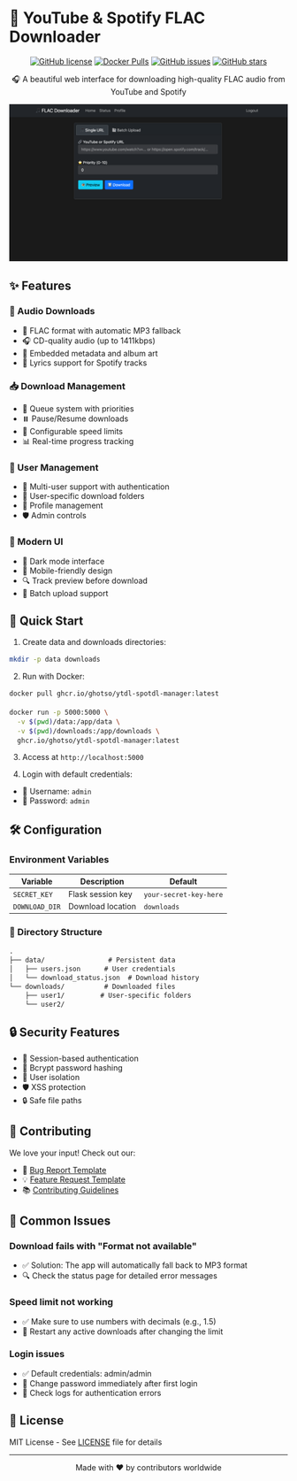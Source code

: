 # 🎵 YouTube & Spotify FLAC Downloader

<div align="center">

[![GitHub license](https://img.shields.io/github/license/ghotso/ytdl-spotdl-manager)](https://github.com/ghotso/ytdl-spotdl-manager/blob/main/LICENSE)
[![Docker Pulls](https://img.shields.io/docker/pulls/ghcr.io/ghotso/ytdl-spotdl-manager)](https://github.com/ghotso/ytdl-spotdl-manager/pkgs/container/ytdl-spotdl-manager)
[![GitHub issues](https://img.shields.io/github/issues/ghotso/ytdl-spotdl-manager)](https://github.com/ghotso/ytdl-spotdl-manager/issues)
[![GitHub stars](https://img.shields.io/github/stars/ghotso/ytdl-spotdl-manager)](https://github.com/ghotso/ytdl-spotdl-manager/stargazers)

🎧 A beautiful web interface for downloading high-quality FLAC audio from YouTube and Spotify

<img src="docs/screenshot.png" alt="Screenshot" width="600"/>

</div>

## ✨ Features

### 🎵 Audio Downloads
- 🎼 FLAC format with automatic MP3 fallback
- 🎧 CD-quality audio (up to 1411kbps)
- 🎹 Embedded metadata and album art
- 🎸 Lyrics support for Spotify tracks

### 📥 Download Management
- 🔄 Queue system with priorities
- ⏸️ Pause/Resume downloads
- 🚄 Configurable speed limits
- 📊 Real-time progress tracking

### 👥 User Management
- 🔐 Multi-user support with authentication
- 📁 User-specific download folders
- 👤 Profile management
- 🛡️ Admin controls

### 🎨 Modern UI
- 🌙 Dark mode interface
- 📱 Mobile-friendly design
- 🔍 Track preview before download
- 📑 Batch upload support

## 🚀 Quick Start

1. Create data and downloads directories:
```bash
mkdir -p data downloads
```

2. Run with Docker:
```bash
docker pull ghcr.io/ghotso/ytdl-spotdl-manager:latest

docker run -p 5000:5000 \
  -v $(pwd)/data:/app/data \
  -v $(pwd)/downloads:/app/downloads \
  ghcr.io/ghotso/ytdl-spotdl-manager:latest
```

3. Access at `http://localhost:5000`

4. Login with default credentials:
- 👤 Username: `admin`
- 🔑 Password: `admin`

## 🛠️ Configuration

### Environment Variables
| Variable | Description | Default |
|----------|-------------|---------|
| `SECRET_KEY` | Flask session key | `your-secret-key-here` |
| `DOWNLOAD_DIR` | Download location | `downloads` |

### 📁 Directory Structure
```
.
├── data/                # Persistent data
│   ├── users.json      # User credentials
│   └── download_status.json  # Download history
└── downloads/          # Downloaded files
    ├── user1/         # User-specific folders
    └── user2/
```

## 🔒 Security Features

- 🔐 Session-based authentication
- 🔑 Bcrypt password hashing
- 📁 User isolation
- 🛡️ XSS protection
- 🔒 Safe file paths

## 🤝 Contributing

We love your input! Check out our:
- 🐛 [Bug Report Template](.github/ISSUE_TEMPLATE/bug_report.md)
- 💡 [Feature Request Template](.github/ISSUE_TEMPLATE/feature_request.md)
- 📚 [Contributing Guidelines](CONTRIBUTING.md)

## 📝 Common Issues

### Download fails with "Format not available"
- ✅ Solution: The app will automatically fall back to MP3 format
- 🔍 Check the status page for detailed error messages

### Speed limit not working
- ✅ Make sure to use numbers with decimals (e.g., 1.5)
- 🔄 Restart any active downloads after changing the limit

### Login issues
- ✅ Default credentials: admin/admin
- 🔑 Change password immediately after first login
- 📝 Check logs for authentication errors

## 📜 License

MIT License - See [LICENSE](LICENSE) file for details

---

<div align="center">
Made with ❤️ by contributors worldwide
</div> 
